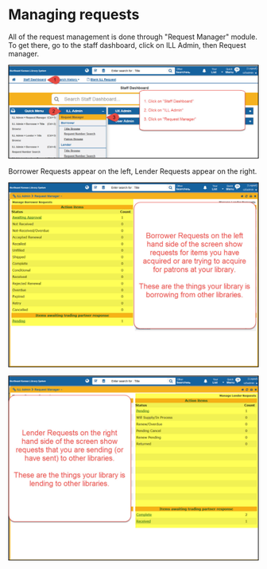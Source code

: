 # Managing requests

All of the request management is done through "Request Manager" module.  To get there, go to the staff dashboard, click on ILL Admin, then Request manager.

![Request managers](.gitbook/assets/200.jpg)

Borrower Requests appear on the left, Lender Requests appear on the right.

![Borrower requestss](.gitbook/assets/210.jpg)

![Lender requestss](.gitbook/assets/220.jpg)
